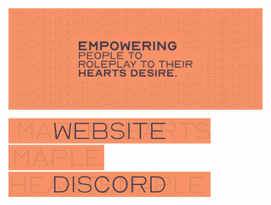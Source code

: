 <img alt="Motto Image Banner" src="/assets/image/banner.png">

<a href="https://maplehearts.net/"><img alt="Website Image Button" src="/assets/image/button_website.png"></a>
<img alt="Spacer Button" src="/assets/image/button_spacer_a.png" height="50" width="190">
<a href="https://discord.gg/maplehearts"><img alt="Discord Image Button" src="/assets/image/button_discord.png"></a>
